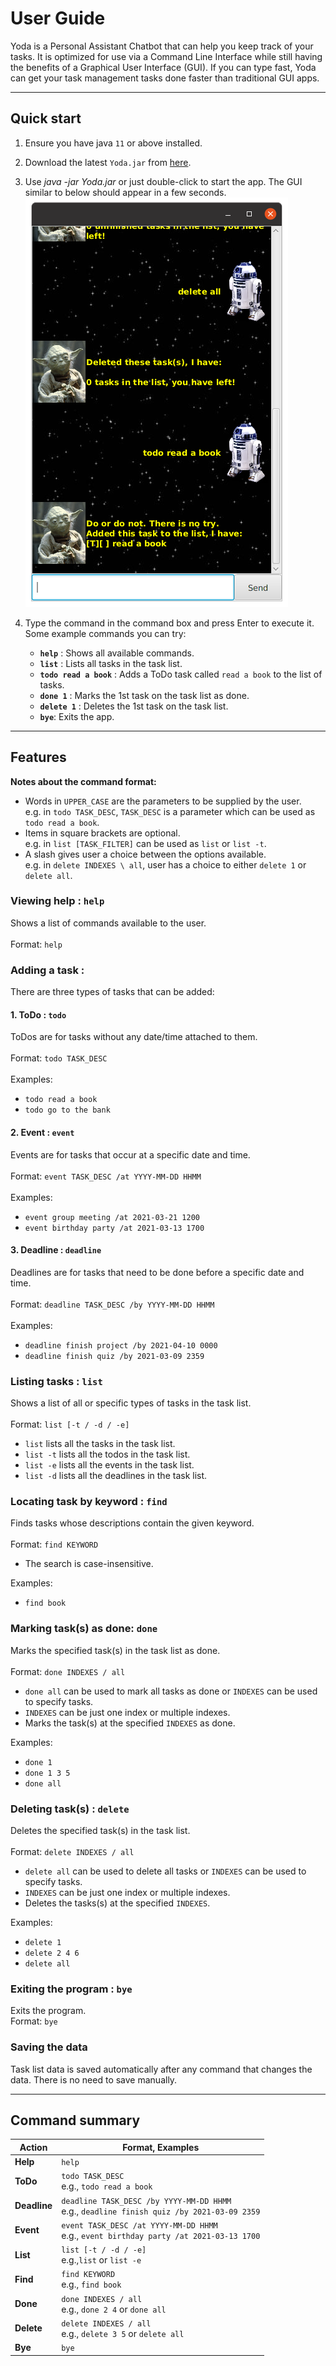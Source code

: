 # User Guide
Yoda is a Personal Assistant Chatbot that can help you
keep track of your tasks. It is optimized for use via
a Command Line Interface while still having the benefits
of a Graphical User Interface (GUI). If you can type fast, 
Yoda can get your task management tasks done faster than 
traditional GUI apps.

--------------------------------------------------------------------------------------------------------------------

## Quick start
1. Ensure you have java `11` or above installed.
   
1. Download the latest `Yoda.jar` from [here](https://github.com/vivegank/ip/releases).

1. Use _java -jar Yoda.jar_ or just double-click to start the app. The GUI
similar to below should appear in a few seconds.<br>
   ![UI](Ui.png)
   
1. Type the command in the command box and press Enter to execute it.<br>
Some example commands you can try:
   * **`help`** : Shows all available commands.
   * **`list`** : Lists all tasks in the task list.
   * **`todo read a book`** : Adds a ToDo task called `read a book` to the list of tasks.
   * **`done 1`** : Marks the 1st task on the task list as done.
   * **`delete 1`** : Deletes the 1st task on the task list.
   * **`bye`**: Exits the app.
   
--------------------------------------------------------------------------------------------------------------------

## Features 
**Notes about the command format:**<br>
* Words in `UPPER_CASE` are the parameters to be supplied by the user.<br>
  e.g. in `todo TASK_DESC`, `TASK_DESC` is a parameter which can be used as `todo read a book`.
* Items in square brackets are optional.<br>
  e.g. in `list [TASK_FILTER]` can be used as `list` or `list -t`.
* A slash gives user a choice between the options available.<br>
  e.g. in `delete INDEXES \ all`, user has a choice to either `delete 1` or `delete all`.

### Viewing help : `help`  
Shows a list of commands available to the user.<br><br>
Format: `help`

### Adding a task :
There are three types of tasks that can be added:
#### 1. ToDo : `todo`
ToDos are for tasks without any date/time attached to them.<br><br>
Format: `todo TASK_DESC`<br><br>
Examples:
* `todo read a book`
* `todo go to the bank`
#### 2. Event : `event`
Events are for tasks that occur at a specific date and time.<br><br>
Format: `event TASK_DESC /at YYYY-MM-DD HHMM`<br><br>
Examples:
* `event group meeting /at 2021-03-21 1200`
* `event birthday party /at 2021-03-13 1700`
#### 3. Deadline : `deadline`
Deadlines are for tasks that need to be done before a specific date and time.<br><br>
Format: `deadline TASK_DESC /by YYYY-MM-DD HHMM`<br><br>
Examples:
* `deadline finish project /by 2021-04-10 0000`
* `deadline finish quiz /by 2021-03-09 2359`

### Listing tasks : `list`
Shows a list of all or specific types of tasks in the task list.<br><br>
Format: `list [-t / -d / -e]`<br>
* `list` lists all the tasks in the task list.
* `list -t` lists all the todos in the task list.
* `list -e` lists all the events in the task list.
* `list -d` lists all the deadlines in the task list.

### Locating task by keyword : `find`
Finds tasks whose descriptions contain the given keyword.<br><br>
Format: `find KEYWORD`
* The search is case-insensitive.

Examples:
* `find book`

### Marking task(s) as done: `done`
Marks the specified task(s) in the task list as done.<br><br>
Format: `done INDEXES / all`
* `done all` can be used to mark all tasks as done or `INDEXES` can be used to specify tasks.
* `INDEXES` can be just one index or multiple indexes.
* Marks the task(s) at the specified `INDEXES` as done.

Examples:
* `done 1`
* `done 1 3 5`
* `done all`

### Deleting task(s) : `delete`
Deletes the specified task(s) in the task list.<br><br>
Format: `delete INDEXES / all`
* `delete all` can be used to delete all tasks or `INDEXES` can be used to specify tasks.
* `INDEXES` can be just one index or multiple indexes.
* Deletes the tasks(s) at the specified `INDEXES`.

Examples:
* `delete 1`
* `delete 2 4 6`
* `delete all`

### Exiting the program : `bye`
Exits the program.<br>
Format: `bye`

### Saving the data
Task list data is saved automatically after any command that changes the data. There is no need to save manually.

--------------------------------------------------------------------------------------------------------------------

## Command summary

Action | Format, Examples
--------|------------------
**Help** | `help`
**ToDo** | `todo TASK_DESC` <br> e.g., `todo read a book`
**Deadline** | `deadline TASK_DESC /by YYYY-MM-DD HHMM`<br> e.g., `deadline finish quiz /by 2021-03-09 2359`
**Event** | `event TASK_DESC /at YYYY-MM-DD HHMM`<br> e.g., `event birthday party /at 2021-03-13 1700`
**List** | `list [-t / -d / -e]`<br> e.g.,`list` or `list -e`
**Find** | `find KEYWORD`<br> e.g., `find book`
**Done** | `done INDEXES / all`<br> e.g., `done 2 4` or `done all`
**Delete** | `delete INDEXES / all`<br> e.g., `delete 3 5` or `delete all`
**Bye** | `bye`
